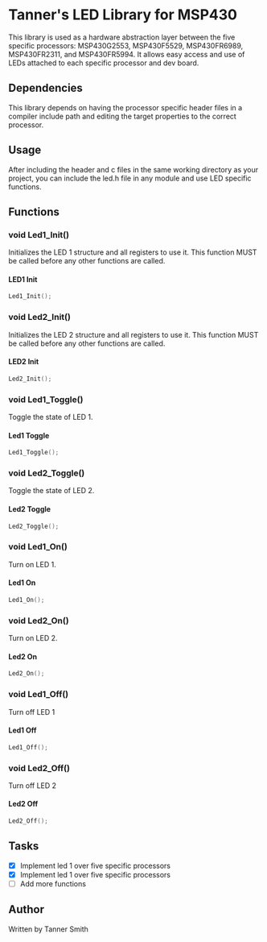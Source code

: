 # Tanner's LED Library for MSP430
This library is used as a hardware abstraction layer between the five specific processors: MSP430G2553, MSP430F5529, MSP430FR6989, MSP430FR2311, and MSP430FR5994. It allows easy access and use of LEDs attached to each specific processor and dev board.

## Dependencies
This library depends on having the processor specific header files in a compiler include path and editing the target properties to the correct processor.

## Usage
After including the header and c files in the same working directory as your project, you can include the led.h file in any module and use LED specific functions.

## Functions

### void Led1_Init()
Initializes the LED 1 structure and all registers to use it. This function MUST be called before any other functions are called.
#### LED1 Init
```c
Led1_Init();
```

### void Led2_Init()
Initializes the LED 2 structure and all registers to use it. This function MUST be called before any other functions are called.
#### LED2 Init
```c
Led2_Init();
```

### void Led1_Toggle()
Toggle the state of LED 1.
#### Led1 Toggle
```c
Led1_Toggle();
```

### void Led2_Toggle()
Toggle the state of LED 2.
#### Led2 Toggle
```c
Led2_Toggle();
```

### void Led1_On()
Turn on LED 1.
#### Led1 On
```c
Led1_On();
```

### void Led2_On()
Turn on LED 2.
#### Led2 On
```c
Led2_On();
```

### void Led1_Off()
Turn off LED 1
#### Led1 Off
```c
Led1_Off();
```

### void Led2_Off()
Turn off LED 2
#### Led2 Off
```c
Led2_Off();
```

## Tasks
- [x] Implement led 1 over five specific processors
- [x] Implement led 1 over five specific processors
- [ ] Add more functions

## Author
Written by Tanner Smith